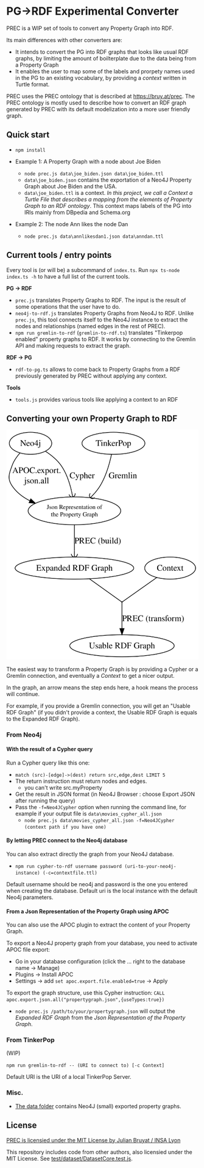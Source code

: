 # PG->RDF Experimental Converter

PREC is a WIP set of tools to convert any Property Graph into RDF.

Its main differences with other converters are:
- It intends to convert the PG into RDF graphs that looks like usual RDF graphs,
by limiting the amount of boilterplate due to the data being from a Property
Graph
- It enables the user to map some of the labels and prorpety names used in the
PG to an existing vocabulary, by providing a *context* written in Turtle format.

PREC uses the PREC ontology that is described at https://bruy.at/prec. The PREC
ontology is mostly used to describe how to convert an RDF graph generated by
PREC with its default modelization into a more user friendly graph.

## Quick start

- `npm install`

- Example 1: A Property Graph with a node about Joe Biden
    - `node prec.js data\joe_biden.json data\joe_biden.ttl`
    - `data\joe_biden.json` contains the exportation of a Neo4J Property Graph
    about Joe Biden and the USA.
    - `data\joe_biden.ttl` is a context. *In this project, we call a*
    *Context a Turtle File that describes a mapping from the elements of Property*
    *Graph to an RDF ontology*. This context maps labels of the PG into IRIs
    mainly from DBpedia and Schema.org

- Example 2: The node Ann likes the node Dan
    - `node prec.js data\annlikesdan1.json data\anndan.ttl`


## Current tools / entry points

Every tool is (or will be) a subcommand of `index.ts`.
Run `npx ts-node index.ts -h` to have a full list of the current tools.

**PG -> RDF**

- `prec.js` translates Property Graphs to RDF. The input is the result of some
operations that the user have to do.
- `neo4j-to-rdf.js` translates Property Graphs from Neo4J to RDF. Unlike
`prec.js`, this tool connects itself to the Neo4J instance to extract the nodes
and relationships (named edges in the rest of PREC).
- `npm run gremlin-to-rdf` (`gremlin-to-rdf.ts`) translates "Tinkerpop enabled"
property graphs to RDF. It works by connecting to the Gremlin API and making
requests to extract the graph.

**RDF -> PG**

- `rdf-to-pg.ts` allows to come back to Property Graphs from a RDF previously
generated by PREC without applying any context.

**Tools**

- `tools.js` provides various tools like applying a context to an RDF 



## Converting your own Property Graph to RDF

![](docs/general_process.svg)

The easiest way to transform a Property Graph is by providing a Cypher or a
Gremlin connection, and eventually a *Context* to get a nicer output.

In the graph, an arrow means the step ends here, a hook means the process
will continue.

For example, if you provide a Gremlin connection, you will get an "Usable RDF
Graph" (if you didn't provide a context, the Usable RDF Graph is equals to the
Expanded RDF Graph).

### From Neo4j

#### With the result of a Cypher query

Run a Cypher query like this one:
- `match (src)-[edge]->(dest) return src,edge,dest LIMIT 5`
- The return instruction must return nodes and edges.
    - you can't write src.myProperty
- Get the result in JSON format (in Neo4J Browser : choose Export JSON after running the query)
- Pass the `-f=Neo4JCypher` option when running the command line, for example if your output file is `data\movies_cypher_all.json`
    - `node prec.js data\movies_cypher_all.json -f=Neo4JCypher (context path if you have one)`

#### By letting PREC connect to the Neo4j database

You can also extract directly the graph from your Neo4J database.

- `npm run cypher-to-rdf username password (uri-to-your-neo4j-instance) (-c=contextfile.ttl)`

Default username should be neo4j and password is the one you entered when
creating the database. Default uri is the local instance with the default Neo4j
parameters.


#### From a Json Representation of the Property Graph using APOC


You can also use the APOC plugin to extract the content of your Property Graph.

To export a Neo4J property graph from your database, you need to activate APOC file export:
- Go in your database configuration (click the ... right to the database name -> Manage)
- Plugins -> Install APOC
- Settings -> add `set apoc.export.file.enabled=true` -> Apply

To export the graph structure, use this Cypher instruction: 
`CALL apoc.export.json.all("propertygraph.json",{useTypes:true})`

- `node prec.js /path/to/your/propertygraph.json` will output the *Expanded RDF Graph*
from the *Json Representation of the Property Graph*.


### From TinkerPop

(WIP)

`npm run gremlin-to-rdf -- (URI to connect to) [-c Context]`

Default URI is the URI of a local TinkerPop Server.



### Misc.

- [The data folder](data) contains Neo4J (small) exported property graphs.


## License

[PREC is licensied under the MIT License by Julian Bruyat / INSA Lyon](LICENSE)

This repository includes code from other authors, also licensied under the MIT
License. See [test/dataset/DatasetCore.test.js](test/dataset/DatasetCore.test.js).
